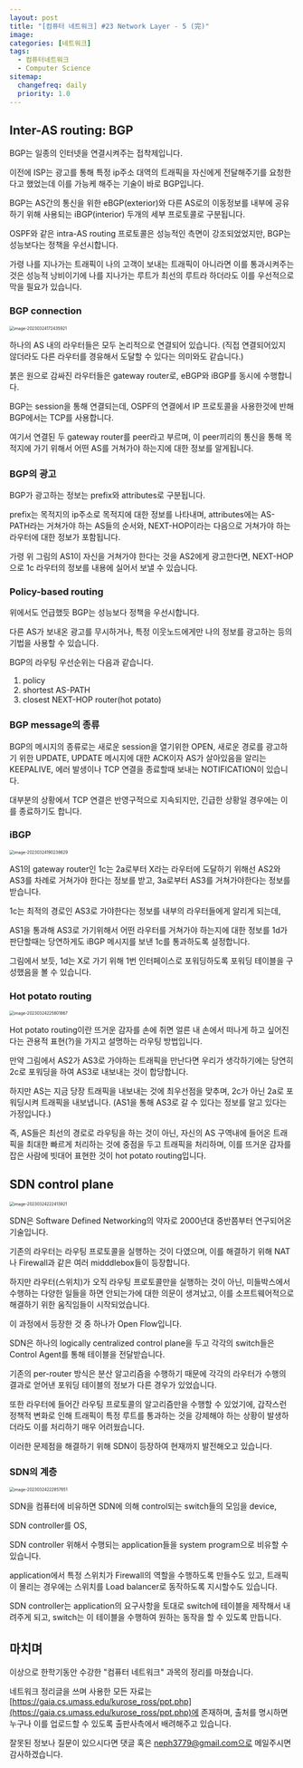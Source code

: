 ```yaml
---
layout: post
title: "[컴퓨터 네트워크] #23 Network Layer - 5 (完)"
image:
categories: [네트워크]
tags: 
  - 컴퓨터네트워크
  - Computer Science
sitemap:
  changefreq: daily
  priority: 1.0
---
```


## Inter-AS routing: BGP

BGP는 일종의 인터넷을 연결시켜주는 접착제입니다.

이전에 ISP는 광고를 통해 특정 ip주소 대역의 트래픽을 자신에게 전달해주기를 요청한다고 했었는데 이를 가능케 해주는 기술이 바로 BGP입니다.

BGP는 AS간의 통신을 위한 eBGP(exterior)와 다른 AS로의 이동정보를 내부에 공유하기 위해 사용되는 iBGP(interior) 두개의 세부 프로토콜로 구분됩니다.

OSPF와 같은 intra-AS routing 프로토콜은 성능적인 측면이 강조되었었지만, BGP는 성능보다는 정책을 우선시합니다.

가령 나를 지나가는 트래픽이 나의 고객이 보내는 트래픽이 아니라면 이를 통과시켜주는 것은 성능적 낭비이기에 나를 지나가는 루트가 최선의 루트라 하더라도 이를 우선적으로 막을 필요가 있습니다. 



### BGP connection

<img src="https://raw.githubusercontent.com/Neph3779/Blog-Image/forUpload/img/20230324172435.png" alt="image-20230324172435921" style="zoom:50%;" />

하나의 AS 내의 라우터들은 모두 논리적으로 연결되어 있습니다. (직접 연결되어있지 않더라도 다른 라우터를 경유해서 도달할 수 있다는 의미와도 같습니다.)

붉은 원으로 감싸진 라우터들은 gateway router로, eBGP와 iBGP를 동시에 수행합니다.

BGP는 session을 통해 연결되는데, OSPF의 연결에서 IP 프로토콜을 사용한것에 반해 BGP에서는 TCP를 사용합니다.

여기서 연결된 두 gateway router를 peer라고 부르며, 이 peer끼리의 통신을 통해 목적지에 가기 위해서 어떤 AS를 거쳐가야 하는지에 대한 정보를 알게됩니다.

### BGP의 광고

BGP가 광고하는 정보는 prefix와 attributes로 구분됩니다.

prefix는 목적지의 ip주소로 목적지에 대한 정보를 나타내며, attributes에는 AS-PATH라는 거쳐가야 하는 AS들의 순서와, NEXT-HOP이라는 다음으로 거쳐가야 하는 라우터에 대한 정보가 포함됩니다.

가령 위 그림의 AS1이 자신을 거쳐가야 한다는 것을 AS2에게 광고한다면, NEXT-HOP으로 1c 라우터의 정보를 내용에 실어서 보낼 수 있습니다.



### Policy-based routing

위에서도 언급했듯 BGP는 성능보다 정책을 우선시합니다.

다른 AS가 보내온 광고를 무시하거나, 특정 이웃노드에게만 나의 정보를 광고하는 등의 기법을 사용할 수 있습니다.

BGP의 라우팅 우선순위는 다음과 같습니다.

1. policy 
2. shortest AS-PATH
3. closest NEXT-HOP router(hot potato)



### BGP message의 종류

BGP의 메시지의 종류로는 새로운 session을 열기위한 OPEN, 새로운 경로를 광고하기 위한 UPDATE, UPDATE 메시지에 대한 ACK이자 AS가 살아있음을 알리는 KEEPALIVE, 에러 발생이나 TCP 연결을 종료할때 보내는 NOTIFICATION이 있습니다.

대부분의 상황에서 TCP 연결은 반영구적으로 지속되지만, 긴급한 상황일 경우에는 이를 종료하기도 합니다.



### iBGP 

<img src="https://raw.githubusercontent.com/Neph3779/Blog-Image/forUpload/img/20230324190238.png" alt="image-20230324190238629" style="zoom:50%;" />

AS1의 gateway router인 1c는 2a로부터 X라는 라우터에 도달하기 위해선 AS2와 AS3를 차례로 거쳐가야 한다는 정보를 받고, 3a로부터 AS3를 거쳐가야한다는 정보를 받습니다.

1c는 최적의 경로인 AS3로 가야한다는 정보를 내부의 라우터들에게 알리게 되는데,

AS1을 통과해 AS3로 가기위해서 어떤 라우터를 거쳐가야 하는지에 대한 정보를 1d가 판단할때는 당연하게도 iBGP 메시지를 보낸 1c를 통과하도록 설정합니다.

그림에서 보듯, 1d는 X로 가기 위해 1번 인터페이스로 포워딩하도록 포워딩 테이블을 구성했음을 볼 수 있습니다.



### Hot potato routing

<img src="https://raw.githubusercontent.com/Neph3779/Blog-Image/forUpload/img/20230324225801.png" alt="image-20230324225801867" style="zoom:50%;" />

Hot potato routing이란 뜨거운 감자를 손에 쥐면 얼른 내 손에서 떠나게 하고 싶어진다는 관용적 표현(?)을 가지고 설명하는 라우팅 방법입니다.

만약 그림에서 AS2가 AS3로 가야하는 트래픽을 만난다면 우리가 생각하기에는 당연히 2c로 포워딩을 하여 AS3로 내보내는 것이 합당합니다.

하지만 AS는 지금 당장 트래픽을 내보내는 것에 최우선점을 맞추며, 2c가 아닌 2a로 포워딩시켜 트래픽을 내보냅니다. (AS1을 통해 AS3로 갈 수 있다는 정보를 알고 있다는 가정입니다.)

즉, AS들은 최선의 경로로 라우팅을 하는 것이 아닌, 자신의 AS 구역내에 들어온 트래픽을 최대한 빠르게 처리하는 것에 중점을 두고 트래픽을 처리하며, 이를 뜨거운 감자를 잡은 사람에 빗대어 표현한 것이 hot potato routing입니다.



## SDN control plane

<img src="https://raw.githubusercontent.com/Neph3779/Blog-Image/forUpload/img/20230324222413.png" alt="image-20230324222413921" style="zoom:50%;" />

SDN은 Software Defined Networking의 약자로 2000년대 중반쯤부터 연구되어온 기술입니다.

기존의 라우터는 라우팅 프로토콜을 실행하는 것이 다였으며, 이를 해결하기 위해 NAT나 Firewall과 같은 여러 midddlebox들이 등장합니다.

하지만 라우터(스위치)가 오직 라우팅 프로토콜만을 실행하는 것이 아닌, 미들박스에서 수행하는 다양한 일들을 하면 안되는가에 대한 의문이 생겨났고, 이를 소프트웨어적으로 해결하기 위한 움직임들이 시작되었습니다.

이 과정에서 등장한 것 중 하나가 Open Flow입니다.

SDN은 하나의  logically centralized control plane을 두고 각각의 switch들은 Control Agent를 통해 테이블을 전달받습니다. 

기존의 per-router 방식은 분산 알고리즘을 수행하기 때문에 각각의 라우터가 수행의 결과로 얻어낸 포워딩 테이블의 정보가 다른 경우가 있었습니다.

또한 라우터에 들어간 라우팅 프로토콜의 알고리즘만을 수행할 수 있었기에, 갑작스런 정책적 변화로 인해 트래픽이 특정 루트를 통과하는 것을 강제해야 하는 상황이 발생하더라도 이를 처리하기 매우 어려웠습니다.

이러한 문제점을 해결하기 위해 SDN이 등장하여 현재까지 발전해오고 있습니다.



### SDN의 계층



<img src="https://raw.githubusercontent.com/Neph3779/Blog-Image/forUpload/img/20230324222857.png" alt="image-20230324222857651" style="zoom:50%;" />

SDN을 컴퓨터에 비유하면 SDN에 의해 control되는 switch들의 모임을 device,

SDN controller를 OS,

SDN controller 위해서 수행되는 application들을 system program으로 비유할 수 있습니다.

application에서 특정 스위치가 Firewall의 역할을 수행하도록 만들수도 있고, 트래픽이 몰리는 경우에는 스위치를 Load balancer로 동작하도록 지시할수도 있습니다.

SDN controller는 application의 요구사항을 토대로 switch에 테이블을 제작해서 내려주게 되고, switch는 이 테이블을 수행하여 원하는 동작을 할 수 있도록 만듭니다.



## 마치며

이상으로 한학기동안 수강한 "컴퓨터 네트워크" 과목의 정리를 마쳤습니다.

네트워크 정리글을 쓰며 사용한 모든 자료는 [https://gaia.cs.umass.edu/kurose_ross/ppt.php](https://gaia.cs.umass.edu/kurose_ross/ppt.php)에 존재하며, 출처를 명시하면 누구나 이를 업로드할 수 있도록 출판사측에서 배려해주고 있습니다.

잘못된 정보나 질문이 있으시다면 댓글 혹은 neph3779@gmail.com으로 메일주시면 감사하겠습니다.